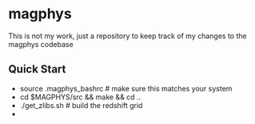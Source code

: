 magphys
=======

This is not my work, just a repository to keep track of my changes to the magphys codebase


Quick Start
-----------

  * source .magphys_bashrc                 # make sure this matches your system
  * cd $MAGPHYS/src && make && cd ..
  * ./get_zlibs.sh                         # build the redshift grid
  * 